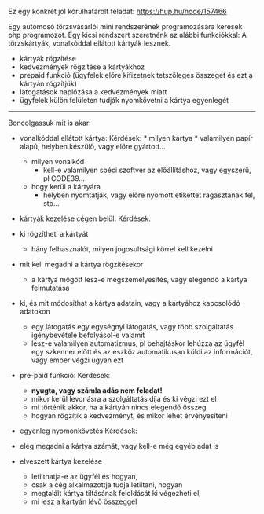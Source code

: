 Ez egy konkrét jól körülhatárolt feladat: https://hup.hu/node/157466

Egy autómosó törzsvásárlói mini rendszerének programozására keresek php programozót. Egy kicsi rendszert szeretnénk az alábbi funkciókkal:
A törzskártyák, vonalkóddal ellátott kártyák lesznek.
- kártyák rögzítése
- kedvezmények rögzítése a kártyákhoz
- prepaid funkció (ügyfelek előre kifizetnek tetszőleges összeget és ezt a kártyán rögzítjük)
- látogatások naplózása a kedvezmények miatt
- ügyfelek külön felületen tudják nyomkövetni a kártya egyenlegét
--------------------------------------------------------------------------------------------------------------------------------------
Boncolgassuk mit is akar:
* vonalkóddal ellátott kártya:
  Kérdések:
      * milyen kártya 
      * valamilyen papír alapú, helyben készülő, vagy előre gyártott…
    * milyen vonalkód 
      * kell-e valamilyen spéci szoftver az előállításhoz, vagy egyszerű, pl CODE39…
    * hogy kerül a kártyára
      * helyben nyomtatják, vagy előre nyomott etikettet ragasztanak fel, stb…
      
*	kártyák kezelése cégen belül:
  Kérdések:
  * ki rögzítheti a kártyát
      * hány felhasználót, milyen jogosultsági körrel kell kezelni
  *	mit kell megadni a kártya rögzítésekor
      * a kártya mögött lesz-e megszemélyesítés, vagy elegendő a kártya felmutatása
  * ki, és mit módosíthat a kártya adatain, vagy a kártyához kapcsolódó adatokon
      * egy látogatás egy egységnyi látogatás, vagy több szolgáltatás igénybevétele befolyásol-e valamit
      * lesz-e valamilyen automatizmus, pl behajtáskor lehúzza az ügyfél egy szkenner előtt és az eszköz automatikusan
        küldi az információt, vagy ember végzi ugyan ezt
      
* pre-paid funkció:
  Kérdések:
  *	**nyugta, vagy számla adás nem feladat!**
  * mikor kerül levonásra a szolgáltatás díja és ki végzi ezt el
  * mi történik akkor, ha a kártyán nincs elegendő összeg
  * hogyan rögzítik a kedvezményt, és mikor lehet érvényesíteni
 
*	egyenleg nyomonkövetés
  Kérdések:
  * elég megadni a kártya számát, vagy kell-e még egyéb adat is
  * elveszett kártya kezelése
    * letilthatja-e az ügyfél és hogyan,
    * csak a cég alkalmazottja tudja letiltani, hogyan
    * megtalált kártya tiltásának feloldását ki végezheti el,
    * mi lesz a kártyán lévő összeggel


